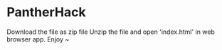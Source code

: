 # PantherHack
Download the file as zip file
Unzip the file and open 'index.html' in web browser app. 
Enjoy ~ 
